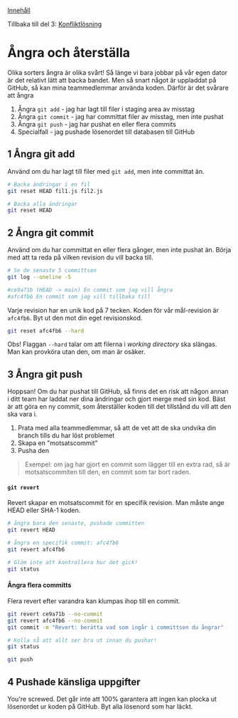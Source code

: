 [Innehåll](README.md)

Tillbaka till del 3: [Konfliktlösning](git-merge.md)

# Ångra och återställa

Olika sorters ångra är olika svårt! Så länge vi bara jobbar på vår egen dator är det relativt lätt att backa bandet. Men så snart något är uppladdat på GitHub, så kan mina teammedlemmar använda koden. Därför är det svårare att ångra

1. Ångra `git add` - jag har lagt till filer i staging area av misstag
1. Ångra `git commit` - jag har committat filer av misstag, men inte pushat
1. Ångra `git push` - jag har pushat en eller flera commits
1. Specialfall - jag pushade lösenordet till databasen till GitHub

## 1 Ångra git add
Använd om du har lagt till filer med `git add`, men inte committat än.
```bash
# Backa ändringar i en fil
git reset HEAD fil1.js fil2.js

# Backa alla ändringar
git reset HEAD
```

## 2 Ångra git commit
Använd om du har committat en eller flera gånger, men inte pushat än. Börja med att ta reda på vilken revision du vill backa till.

```bash
# Se de senaste 5 committsen
git log --oneline -5

#ce9a71b (HEAD -> main) En commit som jag vill ångra
#afc4fb6 En commit som jag vill tillbaka till
```

Varje revision har en unik kod på 7 tecken. Koden för vår mål-revision är `afc4fb6`. Byt ut den mot din eget revisionskod.

```bash
git reset afc4fb6 --hard
```

Obs! Flaggan `--hard` talar om att filerna i *working directory* ska slängas. Man kan provköra utan den, om man är osäker.

## 3 Ångra git push
Hoppsan! Om du har pushat till GitHub, så finns det en risk att någon annan i ditt team har laddat ner dina ändringar och gjort merge med sin kod. Bäst är att göra en ny commit, som återställer koden till det tillstånd du vill att den ska vara i.

1. Prata med alla teammedlemmar, så att de vet att de ska undvika din branch tills du har löst problemet
1. Skapa en "motsatscommit"
1. Pusha den

> Exempel: om jag har gjort en commit som lägger till en extra rad, så är motsatscommiten till den, en commit som tar bort raden.

#### `git revert`
Revert skapar en motsatscommit för en specifik revision. Man måste ange HEAD eller SHA-1 koden.
```bash
# ångra bara den senaste, pushade committen
git revert HEAD

# ångra en specifik commit: afc4fb6
git revert afc4fb6

# Glöm inte att kontrollera hur det gick!
git status
```

#### Ångra flera committs
Flera revert efter varandra kan klumpas ihop till en commit.
```bash
git revert ce9a71b --no-commit
git revert afc4fb6 --no-commit
git commit -m "Revert: berätta vad som ingår i committsen du ångrar"

# Kolla så att allt ser bra ut innan du pushar!
git status

git push
```


## 4 Pushade känsliga uppgifter
You're screwed. Det går inte att 100% garantera att ingen kan plocka ut lösenordet ur koden på GitHub. Byt alla lösenord som har läckt.
